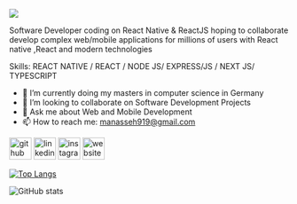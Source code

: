 ![](https://media4.giphy.com/media/qgQUggAC3Pfv687qPC/200.webp?cid=ecf05e47yvkljx8hzfluqcqqu2k0gf0pbiy0o9ao1uim1vcq&ep=v1_gifs_search&rid=200.webp&ct=g)

 Software Developer coding on React Native & ReactJS hoping to collaborate develop complex web/mobile applications for millions of users with React native ,React and modern technologies

Skills: REACT NATIVE / REACT / NODE JS/ EXPRESS/JS / NEXT JS/ TYPESCRIPT

- 🔭 I’m currently doing my masters in computer science in Germany
- 👯 I’m looking to collaborate on Software Development Projects 
- 💬 Ask me about Web and Mobile Development 
- 📫 How to reach me: manasseh919@gmail.com 


[<img src='https://cdn.jsdelivr.net/npm/simple-icons@3.0.1/icons/github.svg' alt='github' height='40'>](https://github.com/Manasseh919)  [<img src='https://cdn.jsdelivr.net/npm/simple-icons@3.0.1/icons/linkedin.svg' alt='linkedin' height='40'>](https://www.linkedin.com/in/https://www.linkedin.com/in/manasseh-ameyow-6a3298203//)  [<img src='https://cdn.jsdelivr.net/npm/simple-icons@3.0.1/icons/instagram.svg' alt='instagram' height='40'>](https://www.instagram.com/manasseh.20/)  [<img src='https://cdn.jsdelivr.net/npm/simple-icons@3.0.1/icons/icloud.svg' alt='website' height='40'>](https://manasseh.netlify.app/)  

[![Top Langs](https://github-readme-stats.vercel.app/api/top-langs/?username=Manasseh919)](https://github.com/anuraghazra/github-readme-stats)

![GitHub stats](https://github-readme-stats.vercel.app/api?username=Manasseh919&show_icons=true&count_private=true)  


 
